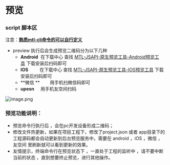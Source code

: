 # 预览

<a name="v4OAo"></a>
### script 脚本区
注意：[**熟悉mtl-cli命令的可以自行定义**](http://mtltoolsdocs20190806.test.app.yyuap.com/0201-mtl-cli-detail)

- preview 执行后会生成预览二维码分为以下几种
  - **Android**  在下载中心 查找 [MTL-JSAPI-原生预览工具-Android预览工具](http://mobile.yyuap.com/mtl/download/) 下载安装后扫码即可
  - **IOS**         在下载中心 查找 [MTL-JSAPI-原生预览工具-IOS预览工具]() 下载安装后扫码即可
  - **微信 **        用手机扫微信码即可
  - **upesn**     用手机友空间扫码

![image.png](https://cdn.nlark.com/yuque/0/2019/png/271500/1566808059180-6548bdae-7b1a-47c7-93c0-acf2949cd67c.png#align=left&display=inline&height=215&name=image.png&originHeight=474&originWidth=332&size=25682&status=done&width=150.90908763822452)
<a name="GKM3p"></a>
### 预览功能说明：

- 预览命令行执行后 ，会在pc开发设备形成二维码；
- 修改文件热更新，如果在项目工程下，修改了project.json 或者 app目录下的工程源码都会自动更新到后台预览服务中，需要在 android ，iOS ，微信 ，友空间 里刷新就可以看到更新的效果。
- 友情提示，终端命令行在预览状态下 ，一直处于工程的监听中 ，请不要中断当前的状态 ，直到想要终止预览，进行其他操作。

